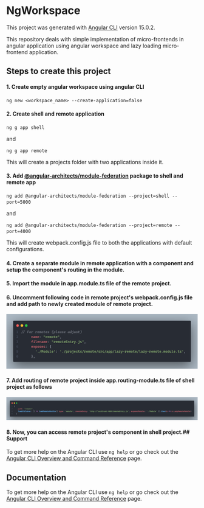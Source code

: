 # NgWorkspace

This project was generated with [Angular CLI](https://github.com/angular/angular-cli) version 15.0.2.

This repository deals with simple implementation of micro-frontends in angular application using angular workspace and lazy loading micro-frontend application.

## Steps to create this project

#### 1. Create empty angular workspace using angular CLI

    ng new <workspace_name> --create-application=false

#### 2. Create shell and remote application

    ng g app shell
and 

    ng g app remote

This will create a projects folder with two applications inside it.

#### 3. Add [@angular-architects/module-federation](https://www.npmjs.com/package/@angular-architects/module-federation) package to shell and remote app

    ng add @angular-architects/module-federation --project=shell --port=5000

and 

    ng add @angular-architects/module-federation --project=remote --port=4000

This will create webpack.config.js file to both the applications with default configurations.

#### 4. Create a separate module in remote application with a component and setup the component's routing in the module.

#### 5. Import the module in app.module.ts file of the remote project.

#### 6. Uncomment following code in remote project's webpack.config.js file and add path to newly created module of remote project.

![webpack.config.js code](/public/remote-config.png?raw=true")

#### 7. Add routing of remote project inside app.routing-module.ts file of shell project as follows

![shell project routing code](/public/routing-of-remote.png?raw=true")

#### 8. Now, you can access remote project's component in shell project.## Support

To get more help on the Angular CLI use `ng help` or go check out the [Angular CLI Overview and Command Reference](https://angular.io/cli) page.

## Documentation

To get more help on the Angular CLI use `ng help` or go check out the [Angular CLI Overview and Command Reference](https://angular.io/cli) page.